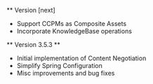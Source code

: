 ** Version [next]

- Support CCPMs as Composite Assets
- Incorporate KnowledgeBase operations

** Version 3.5.3 **

- Initial implementation of Content Negotiation
- Simplify Spring Configuration
- Misc improvements and bug fixes